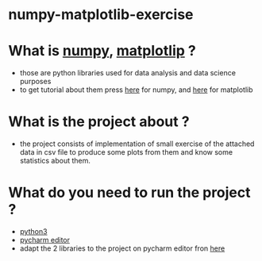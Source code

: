 # numpy-matplotlib-exercise

# What  is [numpy](http://www.numpy.org/), [matplotlip](https://matplotlib.org/) ?
  - those are python libraries used for data analysis and data science purposes
  - to get tutorial about them press [here](https://docs.scipy.org/doc/numpy/user/quickstart.html) for numpy, and [here](https://matplotlib.org/tutorials/index.html) for matplotlib
  
# What is the project about ?
- the project consists of implementation of small exercise of the attached data in csv file to produce some plots from them and know some statistics about them.

# What do you need to run the project ?
- [python3](https://www.python.org/)
- [pycharm editor](https://www.jetbrains.com/pycharm/)
- adapt the 2 libraries to the project on pycharm editor fron [here](https://www.youtube.com/watch?v=dxwB8KBLMcs)




 
